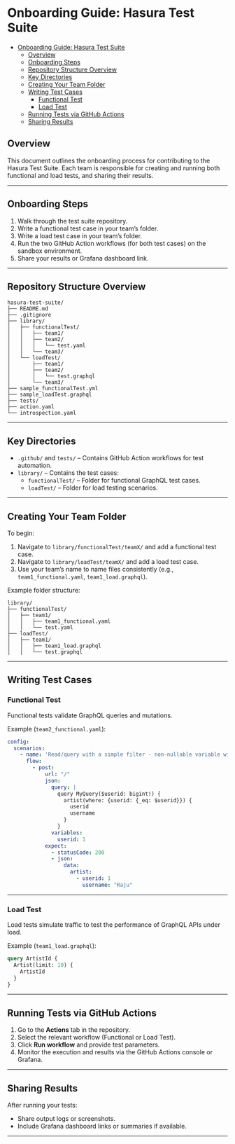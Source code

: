 
# Onboarding Guide: Hasura Test Suite



- [Onboarding Guide: Hasura Test Suite](#onboarding-guide-hasura-test-suite)
  - [Overview](#overview)
  - [Onboarding Steps](#onboarding-steps)
  - [Repository Structure Overview](#repository-structure-overview)
  - [Key Directories](#key-directories)
  - [Creating Your Team Folder](#creating-your-team-folder)
  - [Writing Test Cases](#writing-test-cases)
    - [Functional Test](#functional-test)
    - [Load Test](#load-test)
  - [Running Tests via GitHub Actions](#running-tests-via-github-actions)
  - [Sharing Results](#sharing-results)


## Overview

This document outlines the onboarding process for contributing to the Hasura Test Suite. Each team is responsible for creating and running both functional and load tests, and sharing their results.

---

## Onboarding Steps

1. Walk through the test suite repository.
2. Write a functional test case in your team’s folder.
3. Write a load test case in your team’s folder.
4. Run the two GitHub Action workflows (for both test cases) on the sandbox environment.
5. Share your results or Grafana dashboard link.

---

## Repository Structure Overview

```
hasura-test-suite/
├── README.md
├── .gitignore
├── library/
│   ├── functionalTest/
│   │   ├── team1/
│   │   ├── team2/
│   │   │   └── test.yaml
│   │   └── team3/
│   └── loadTest/
│       ├── team1/
│       ├── team2/
│       │   └── test.graphql
│       └── team3/
├── sample_functionalTest.yml
├── sample_loadTest.graphql
├── tests/
├── action.yaml
└── introspection.yaml
```

---

## Key Directories

- `.github/` and `tests/` – Contains GitHub Action workflows for test automation.
- `library/` – Contains the test cases:
  - `functionalTest/` – Folder for functional GraphQL test cases.
  - `loadTest/` – Folder for load testing scenarios.

---

## Creating Your Team Folder

To begin:

1. Navigate to `library/functionalTest/teamX/` and add a functional test case.
2. Navigate to `library/loadTest/teamX/` and add a load test case.
3. Use your team’s name to name files consistently (e.g., `team1_functional.yaml`, `team1_load.graphql`).

Example folder structure:

```
library/
├── functionalTest/
│   ├── team1/
│   │   ├── team1_functional.yaml
│   │   └── test.yaml
├── loadTest/
│   ├── team1/
│   │   ├── team1_load.graphql
│   │   └── test.graphql
```

---

## Writing Test Cases

### Functional Test

Functional tests validate GraphQL queries and mutations.

Example (`team2_functional.yaml`):

```yaml
config:
  scenarios:
    - name: 'Read/query with a simple filter - non-nullable variable with a non-null value'
      flow:
        - post:
            url: "/"
            json:
              query: |
                query MyQuery($userid: bigint!) {
                  artist(where: {userid: {_eq: $userid}}) {
                    userid
                    username
                  }
                }
              variables:
                userid: 1
            expect:
              - statusCode: 200
              - json:
                  data:
                    artist:
                      - userid: 1
                        username: "Raju"
```

---

### Load Test

Load tests simulate traffic to test the performance of GraphQL APIs under load.

Example (`team1_load.graphql`):

```graphql
query ArtistId {
  Artist(limit: 10) {
    ArtistId
  }
}
```

---

## Running Tests via GitHub Actions

1. Go to the **Actions** tab in the repository.
2. Select the relevant workflow (Functional or Load Test).
3. Click **Run workflow** and provide test parameters.
4. Monitor the execution and results via the GitHub Actions console or Grafana.

---

## Sharing Results

After running your tests:

- Share output logs or screenshots.
- Include Grafana dashboard links or summaries if available.

---

